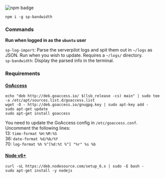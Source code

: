![npm badge](https://badge.fury.io/js/sp-bandwidth.svg)

`npm i -g sp-bandwidth`

### Commands

__Run when logged in as the `ubuntu` user__

`sp-log-import`: Parse the serverpilot logs and spit them out in `~/logs` as JSON. Run when you wish to update. Requires a `~/logs/` directory.  
`sp-bandwidth`: Display the parsed info in the terminal.

### Requirements

#### [GoAccess](https://github.com/allinurl/goaccess)

```
echo "deb http://deb.goaccess.io/ $(lsb_release -cs) main" | sudo tee -a /etc/apt/sources.list.d/goaccess.list
wget -O - http://deb.goaccess.io/gnugpg.key | sudo apt-key add -
sudo apt-get update
sudo apt-get install goaccess
```

You need to update the GoAccess config in `/etc/goaccess.conf`.  
Uncomment the following lines:  
13: `time-format %H:%M:%S`  
36: `date-format %d/%b/%Y`  
70: `log-format %h %^[%d:%t %^] "%r" %s %b`  

#### [Node v6+](https://nodejs.org/en/download/package-manager/)
```
curl -sL https://deb.nodesource.com/setup_6.x | sudo -E bash -
sudo apt-get install -y nodejs
```

